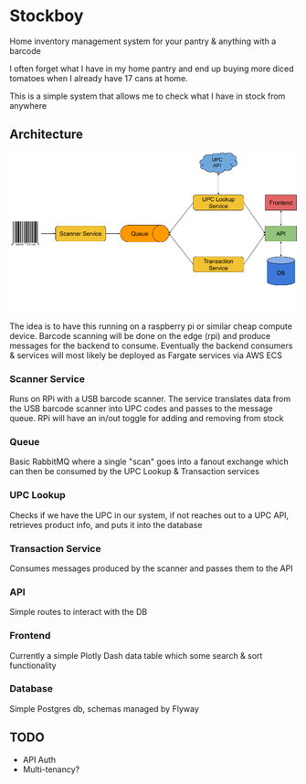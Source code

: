 # Stockboy

Home inventory management system for your pantry & anything with a barcode

I often forget what I have in my home pantry and end up buying more diced tomatoes when I already have 17 cans at home.

This is a simple system that allows me to check what I have in stock from anywhere

## Architecture

![Architecture](/stockboy.png)

The idea is to have this running on a raspberry pi or similar cheap compute device. Barcode scanning will be done on the edge (rpi) and produce messages for the backend to consume. Eventually the backend consumers & services will most likely be deployed as Fargate services via AWS ECS

### Scanner Service
Runs on RPi with a USB barcode scanner. The service translates data from the USB barcode scanner into UPC codes and passes to the message queue. RPi will have an in/out toggle for adding and removing from stock

### Queue
Basic RabbitMQ where a single "scan" goes into a fanout exchange which can then be consumed by the UPC Lookup & Transaction services

### UPC Lookup
Checks if we have the UPC in our system, if not reaches out to a UPC API, retrieves product info, and puts it into the database

### Transaction Service
Consumes messages produced by the scanner and passes them to the API

### API
Simple routes to interact with the DB

### Frontend
Currently a simple Plotly Dash data table which some search & sort functionality

### Database
Simple Postgres db, schemas managed by Flyway

## TODO
- API Auth
- Multi-tenancy?
